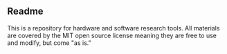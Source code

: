 ## Readme

This is a repository for hardware and software research tools. All materials are covered by the MIT open source license meaning they are free to use and modify, but come "as is."
